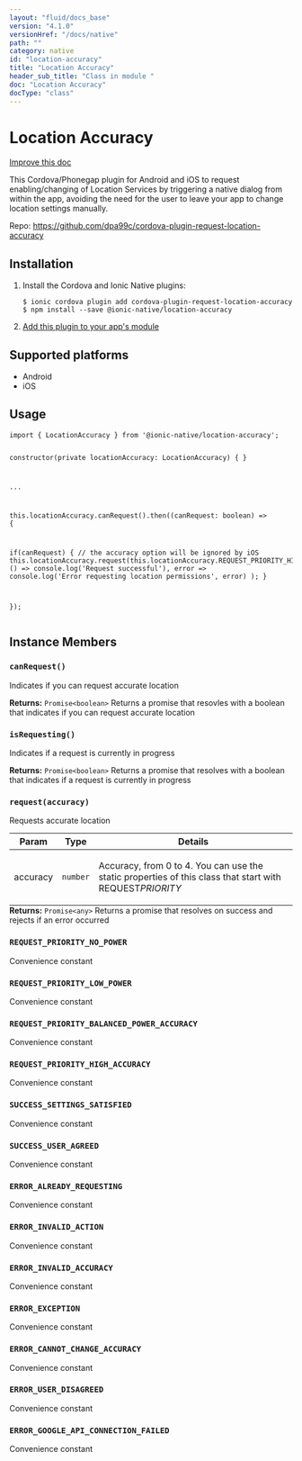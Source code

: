 ```yaml
---
layout: "fluid/docs_base"
version: "4.1.0"
versionHref: "/docs/native"
path: ""
category: native
id: "location-accuracy"
title: "Location Accuracy"
header_sub_title: "Class in module "
doc: "Location Accuracy"
docType: "class"
---
```


<h1 class="api-title">Location Accuracy</h1>

<a class="improve-v2-docs" href="http://github.com/ionic-team/ionic-native/edit/master/src/@ionic-native/plugins/location-accuracy/index.ts#L1">
  Improve this doc
</a>







<p>This Cordova/Phonegap plugin for Android and iOS to request enabling/changing of Location Services by triggering a native dialog from within the app, avoiding the need for the user to leave your app to change location settings manually.</p>


<p>Repo:
  <a href="https://github.com/dpa99c/cordova-plugin-request-location-accuracy">
    https://github.com/dpa99c/cordova-plugin-request-location-accuracy
  </a>
</p>


<h2><a class="anchor" name="installation" href="#installation"></a>Installation</h2>
<ol class="installation">
  <li>Install the Cordova and Ionic Native plugins:<br>
    <pre><code class="nohighlight">$ ionic cordova plugin add cordova-plugin-request-location-accuracy
$ npm install --save @ionic-native/location-accuracy
</code></pre>
  </li>
  <li><a href="https://ionicframework.com/docs/native/#Add_Plugins_to_Your_App_Module">Add this plugin to your app's module</a></li>
</ol>



<h2><a class="anchor" name="platforms" href="#platforms"></a>Supported platforms</h2>
<ul>
  <li>Android</li><li>iOS</li>
</ul>






<h2><a class="anchor" name="usage" href="#usage"></a>Usage</h2>
<pre><code class="lang-typescript">import { LocationAccuracy } from &#39;@ionic-native/location-accuracy&#39;;

constructor(private locationAccuracy: LocationAccuracy) { }

...

this.locationAccuracy.canRequest().then((canRequest: boolean) =&gt; {

  if(canRequest) {
    // the accuracy option will be ignored by iOS
    this.locationAccuracy.request(this.locationAccuracy.REQUEST_PRIORITY_HIGH_ACCURACY).then(
      () =&gt; console.log(&#39;Request successful&#39;),
      error =&gt; console.log(&#39;Error requesting location permissions&#39;, error)
    );
  }

});
</code></pre>








<h2><a class="anchor" name="instance-members" href="#instance-members"></a>Instance Members</h2>
<h3><a class="anchor" name="canRequest" href="#canRequest"></a><code>canRequest()</code></h3>


Indicates if you can request accurate location


<div class="return-value" markdown="1">
  <i class="icon ion-arrow-return-left"></i>
  <b>Returns:</b> <code>Promise&lt;boolean&gt;</code> Returns a promise that resovles with a boolean that indicates if you can request accurate location
</div><h3><a class="anchor" name="isRequesting" href="#isRequesting"></a><code>isRequesting()</code></h3>


Indicates if a request is currently in progress


<div class="return-value" markdown="1">
  <i class="icon ion-arrow-return-left"></i>
  <b>Returns:</b> <code>Promise&lt;boolean&gt;</code> Returns a promise that resolves with a boolean that indicates if a request is currently in progress
</div><h3><a class="anchor" name="request" href="#request"></a><code>request(accuracy)</code></h3>




Requests accurate location
<table class="table param-table" style="margin:0;">
  <thead>
  <tr>
    <th>Param</th>
    <th>Type</th>
    <th>Details</th>
  </tr>
  </thead>
  <tbody>
  <tr>
    <td>
      accuracy</td>
    <td>
      <code>number</code>
    </td>
    <td>
      <p>Accuracy, from 0 to 4. You can use the static properties of this class that start with REQUEST<em>PRIORITY</em></p>
</td>
  </tr>
  </tbody>
</table>

<div class="return-value" markdown="1">
  <i class="icon ion-arrow-return-left"></i>
  <b>Returns:</b> <code>Promise&lt;any&gt;</code> Returns a promise that resolves on success and rejects if an error occurred
</div><h3><a class="anchor" name="REQUEST_PRIORITY_NO_POWER" href="#REQUEST_PRIORITY_NO_POWER"></a><code>REQUEST_PRIORITY_NO_POWER</code></h3>

Convenience constant


<h3><a class="anchor" name="REQUEST_PRIORITY_LOW_POWER" href="#REQUEST_PRIORITY_LOW_POWER"></a><code>REQUEST_PRIORITY_LOW_POWER</code></h3>

Convenience constant


<h3><a class="anchor" name="REQUEST_PRIORITY_BALANCED_POWER_ACCURACY" href="#REQUEST_PRIORITY_BALANCED_POWER_ACCURACY"></a><code>REQUEST_PRIORITY_BALANCED_POWER_ACCURACY</code></h3>

Convenience constant


<h3><a class="anchor" name="REQUEST_PRIORITY_HIGH_ACCURACY" href="#REQUEST_PRIORITY_HIGH_ACCURACY"></a><code>REQUEST_PRIORITY_HIGH_ACCURACY</code></h3>

Convenience constant


<h3><a class="anchor" name="SUCCESS_SETTINGS_SATISFIED" href="#SUCCESS_SETTINGS_SATISFIED"></a><code>SUCCESS_SETTINGS_SATISFIED</code></h3>

Convenience constant


<h3><a class="anchor" name="SUCCESS_USER_AGREED" href="#SUCCESS_USER_AGREED"></a><code>SUCCESS_USER_AGREED</code></h3>

Convenience constant


<h3><a class="anchor" name="ERROR_ALREADY_REQUESTING" href="#ERROR_ALREADY_REQUESTING"></a><code>ERROR_ALREADY_REQUESTING</code></h3>

Convenience constant


<h3><a class="anchor" name="ERROR_INVALID_ACTION" href="#ERROR_INVALID_ACTION"></a><code>ERROR_INVALID_ACTION</code></h3>

Convenience constant


<h3><a class="anchor" name="ERROR_INVALID_ACCURACY" href="#ERROR_INVALID_ACCURACY"></a><code>ERROR_INVALID_ACCURACY</code></h3>

Convenience constant


<h3><a class="anchor" name="ERROR_EXCEPTION" href="#ERROR_EXCEPTION"></a><code>ERROR_EXCEPTION</code></h3>

Convenience constant


<h3><a class="anchor" name="ERROR_CANNOT_CHANGE_ACCURACY" href="#ERROR_CANNOT_CHANGE_ACCURACY"></a><code>ERROR_CANNOT_CHANGE_ACCURACY</code></h3>

Convenience constant


<h3><a class="anchor" name="ERROR_USER_DISAGREED" href="#ERROR_USER_DISAGREED"></a><code>ERROR_USER_DISAGREED</code></h3>

Convenience constant


<h3><a class="anchor" name="ERROR_GOOGLE_API_CONNECTION_FAILED" href="#ERROR_GOOGLE_API_CONNECTION_FAILED"></a><code>ERROR_GOOGLE_API_CONNECTION_FAILED</code></h3>

Convenience constant








